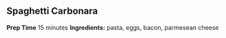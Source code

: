 ## Spaghetti Carbonara
**Prep Time** 15 minutes
**Ingredients:** pasta, eggs, bacon, parmesean cheese
